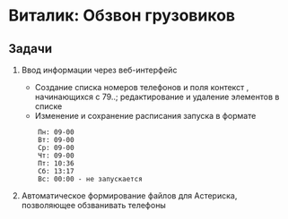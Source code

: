 # Виталик: Обзвон грузовиков

## Задачи
1. Ввод информации через веб-интерфейс
    * Создание списка номеров телефонов и поля контекст , начинающихся с 79..; редактирование и удаление элементов в списке
    * Изменение и сохранение расписания запуска в формате
    ```
        Пн: 09-00
        Вт: 09-00
        Ср: 09-00
        Чт: 09-00
        Пт: 10:36
        Сб: 13:17
        Вс: 00:00 - не запускается
    ```

2. Автоматическое формирование файлов для Астериска, позволяющее обзванивать телефоны

